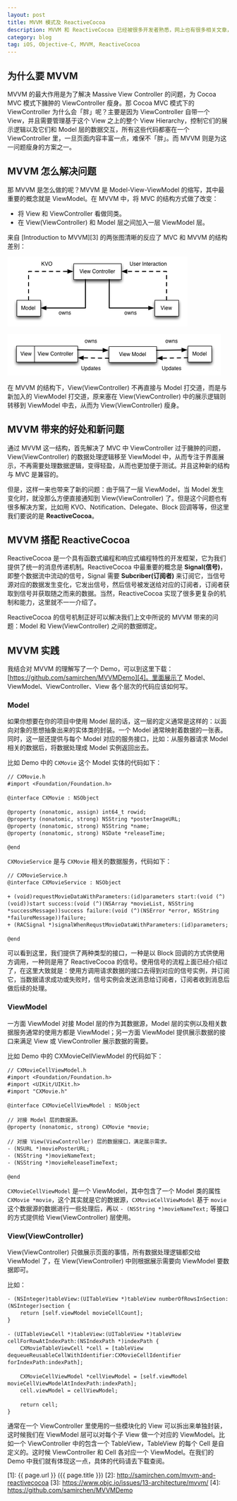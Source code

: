 ```yaml
---
layout: post
title: MVVM 模式及 ReactiveCocoa
description: MVVM 和 ReactiveCocoa 已经被很多开发者熟悉，网上也有很多相关文章，我这里也简单聊一聊，主要算是自己的一个笔记。
category: blog
tag: iOS, Objective-C, MVVM, ReactiveCocoa
---
```



## 为什么要 MVVM

MVVM 的最大作用是为了解决 Massive View Controller 的问题，为 Cocoa MVC 模式下臃肿的 ViewController 瘦身。那 Cocoa MVC 模式下的 ViewController 为什么会「胖」呢？主要是因为 ViewController 自带一个 View，并且需要管理基于这个 View 之上的整个 View Hierarchy，控制它们的展示逻辑以及它们和 Model 层的数据交互，所有这些代码都塞在一个 ViewController 里，一旦页面内容丰富一点，难保不「胖」。而 MVVM 则是为这一问题瘦身的方案之一。




## MVVM 怎么解决问题

那 MVVM 是怎么做的呢？MVVM 是 Model-View-ViewModel 的缩写，其中最重要的概念就是 ViewModel。在 MVVM 中，将 MVC 的结构方式做了改变：

- 将 View 和 ViewController 看做同类。
- 在 View(ViewController) 和 Model 层之间加入一层 ViewModel 层。

来自 [Introduction to MVVM][3] 的两张图清晰的反应了 MVC 和 MVVM 的结构差别：

![image](../../images/mvvm-and-reactivecocoa/mvc.png)

![image](../../images/mvvm-and-reactivecocoa/mvvm.png)

在 MVVM 的结构下，View(ViewController) 不再直接与 Model 打交道，而是与新加入的 ViewModel 打交道，原来塞在 View(ViewController) 中的展示逻辑则转移到 ViewModel 中去，从而为 View(ViewController) 瘦身。





## MVVM 带来的好处和新问题

通过 MVVM 这一结构，首先解决了 MVC 中 ViewController 过于臃肿的问题，View(ViewController) 的数据处理逻辑移至 ViewModel 中，从而专注于界面展示，不再需要处理数据逻辑，变得轻盈，从而也更加便于测试。并且这种新的结构与 MVC 是兼容的。

但是，这样一来也带来了新的问题：由于隔了一层 ViewModel，当 Model 发生变化时，就没那么方便直接通知到 View(ViewController) 了。但是这个问题也有很多解决方案，比如用 KVO、Notification、Delegate、Block 回调等等，但这里我们要说的是 **ReactiveCocoa**。



## MVVM 搭配 ReactiveCocoa

ReactiveCocoa 是一个具有函数式编程和响应式编程特性的开发框架，它为我们提供了统一的消息传递机制。ReactiveCocoa 中最重要的概念是 **Signal(信号)**，即整个数据流中流动的信号，Signal 需要 **Subcriber(订阅者)** 来订阅它，当信号源对应的数据发生变化，它发出信号，然后信号被发送给对应的订阅者，订阅者获取到信号并获取随之而来的数据。当然，ReactiveCocoa 实现了很多更复杂的机制和能力，这里就不一一介绍了。

ReactiveCocoa 的信号机制正好可以解决我们上文中所说的 MVVM 带来的问题：Model 和 View(ViewController) 之间的数据绑定。




## MVVM 实践

我结合对 MVVM 的理解写了一个 Demo，可以到这里下载：[https://github.com/samirchen/MVVMDemo][4]。里面展示了 Model、ViewModel、ViewController、View 各个层次的代码应该如何写。

### Model

如果你想要在你的项目中使用 Model 层的话，这一层的定义通常是这样的：以面向对象的思想抽象出来的实体类的封装。一个 Model 通常映射着数据的一张表。同时，这一层还提供与每个 Model 对应的服务接口，比如：从服务器请求 Model 相关的数据后，将数据处理成 Model 实例返回出去。

比如 Demo 中的 `CXMovie` 这个 Model 实体的代码如下：

	// CXMovie.h
	#import <Foundation/Foundation.h>

	@interface CXMovie : NSObject

	@property (nonatomic, assign) int64_t rowid;
	@property (nonatomic, strong) NSString *posterImageURL;
	@property (nonatomic, strong) NSString *name;
	@property (nonatomic, strong) NSDate *releaseTime;

	@end

`CXMovieService` 是与 `CXMovie` 相关的数据服务，代码如下：

	// CXMovieService.h
	@interface CXMovieService : NSObject

	+ (void)requestMovieDataWithParameters:(id)parameters start:(void (^)(void))start success:(void (^)(NSArray *movieList, NSString *successMessage))success failure:(void (^)(NSError *error, NSString *failureMessage))failure;
	+ (RACSignal *)signalWhenRequstMovieDataWithParameters:(id)parameters;

	@end

可以看到这里，我们提供了两种类型的接口，一种是以 Block 回调的方式供使用方调用，一种则是用了 ReactiveCocoa 的信号。使用信号的流程上面已经介绍过了，在这里大致就是：使用方调用请求数据的接口去得到对应的信号实例，并订阅它，当数据请求成功或失败时，信号实例会发送消息给订阅者，订阅者收到消息后做后续的处理。


### ViewModel

一方面 ViewModel 对接 Model 层的作为其数据源，Model 层的实例以及相关数据服务通常的使用方都是 ViewModel；另一方面 ViewModel 提供展示数据的接口来满足 View 或 ViewController 展示数据的需要。


比如 Demo 中的 CXMovieCellViewModel 的代码如下：

	// CXMovieCellViewModel.h
	#import <Foundation/Foundation.h>
	#import <UIKit/UIKit.h>
	#import "CXMovie.h"

	@interface CXMovieCellViewModel : NSObject

	// 对接 Model 层的数据源。
	@property (nonatomic, strong) CXMovie *movie;

	// 对接 View(ViewController) 层的数据接口，满足展示需求。
	- (NSURL *)moviePosterURL;
	- (NSString *)movieNameText;
	- (NSString *)movieReleaseTimeText;

	@end

`CXMovieCellViewModel` 是一个 ViewModel，其中包含了一个 Model 类的属性 `CXMovie *movie`，这个其实就是它的数据源，`CXMovieCellViewModel` 基于 `movie` 这个数据源的数据进行一些处理后，再以 `- (NSString *)movieNameText;` 等接口的方式提供给 View(ViewController) 层使用。


### View(ViewController)

View(ViewController) 只做展示页面的事情，所有数据处理逻辑都交给 ViewModel 了，在 View(ViewController) 中则根据展示需要向 ViewModel 要数据即可。

比如：

	- (NSInteger)tableView:(UITableView *)tableView numberOfRowsInSection:(NSInteger)section {
	    return [self.viewModel movieCellCount];
	}

	- (UITableViewCell *)tableView:(UITableView *)tableView cellForRowAtIndexPath:(NSIndexPath *)indexPath {
	    CXMovieTableViewCell *cell = [tableView dequeueReusableCellWithIdentifier:CXMovieCellIdentifier forIndexPath:indexPath];
	    
	    CXMovieCellViewModel *cellViewModel = [self.viewModel movieCellViewModelAtIndexPath:indexPath];
	    cell.viewModel = cellViewModel;
	    
	    return cell;
	}

通常在一个 ViewController 里使用的一些模块化的 View 可以拆出来单独封装，这时候我们在 ViewModel 层可以对每个子 View 做一个对应的 ViewModel。比如一个 ViewController 中的包含一个 TableView，TableView 的每个 Cell 是自定义的。这时候 ViewController 和 Cell 各对应一个 ViewModel。在我们的 Demo 中我们就有体现这一点，具体的代码请去下载查阅。






[SamirChen]: http://www.samirchen.com "SamirChen"
[1]: {{ page.url }} ({{ page.title }})
[2]: http://samirchen.com/mvvm-and-reactivecocoa
[3]: https://www.objc.io/issues/13-architecture/mvvm/
[4]: https://github.com/samirchen/MVVMDemo




